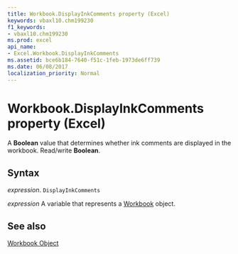 ```yaml
---
title: Workbook.DisplayInkComments property (Excel)
keywords: vbaxl10.chm199230
f1_keywords:
- vbaxl10.chm199230
ms.prod: excel
api_name:
- Excel.Workbook.DisplayInkComments
ms.assetid: bce6b184-7640-f51c-1feb-1973de6ff739
ms.date: 06/08/2017
localization_priority: Normal
---
```



# Workbook.DisplayInkComments property (Excel)

A  **Boolean** value that determines whether ink comments are displayed in the workbook. Read/write **Boolean**.


## Syntax

_expression_. `DisplayInkComments`

_expression_ A variable that represents a [Workbook](./Excel.Workbook.md) object.


## See also


[Workbook Object](Excel.Workbook.md)

